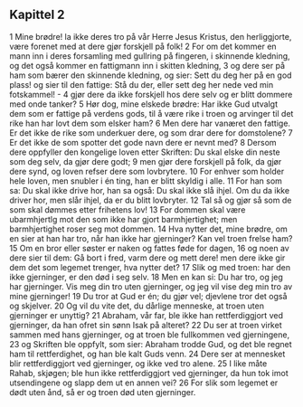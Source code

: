 ## Kapittel 2

1 Mine brødre! la ikke deres tro på vår Herre Jesus Kristus, den herliggjorte, være forenet med at dere gjør forskjell på folk!
2 For om det kommer en mann inn i deres forsamling med gullring på fingeren, i skinnende kledning, og det også kommer en fattigmann inn i skitten kledning,
3 og dere ser på ham som bærer den skinnende kledning, og sier: Sett du deg her på en god plass! og sier til den fattige: Stå du der, eller sett deg her nede ved min fotskammel! -
4 gjør dere da ikke forskjell hos dere selv og er blitt dommere med onde tanker?
5 Hør dog, mine elskede brødre: Har ikke Gud utvalgt dem som er fattige på verdens gods, til å være rike i troen og arvinger til det rike han har lovt dem som elsker ham?
6 Men dere har vanæret den fattige. Er det ikke de rike som underkuer dere, og som drar dere for domstolene?
7 Er det ikke de som spotter det gode navn dere er nevnt med?
8 Dersom dere oppfyller den kongelige loven etter Skriften: Du skal elske din neste som deg selv, da gjør dere godt;
9 men gjør dere forskjell på folk, da gjør dere synd, og loven refser dere som lovbrytere.
10 For enhver som holder hele loven, men snubler i én ting, han er blitt skyldig i alle.
11 For han som sa: Du skal ikke drive hor, han sa også: Du skal ikke slå ihjel. Om du da ikke driver hor, men slår ihjel, da er du blitt lovbryter.
12 Tal så og gjør så som de som skal dømmes etter frihetens lov!
13 For dommen skal være ubarmhjertlg mot den som ikke har gjort barmhjertighet; men barmhjertighet roser seg mot dommen.
14 Hva nytter det, mine brødre, om en sier at han har tro, når han ikke har gjerninger? Kan vel troen frelse ham?
15 Om en bror eller søster er naken og fattes føde for dagen,
16 og noen av dere sier til dem: Gå bort i fred, varm dere og mett dere! men dere ikke gir dem det som legemet trenger, hva nytter det?
17 Slik og med troen: har den ikke gjerninger, er den død i seg selv.
18 Men en kan si: Du har tro, og jeg har gjerninger. Vis meg din tro uten gjerninger, og jeg vil vise deg min tro av mine gjerninger!
19 Du tror at Gud er én; du gjør vel; djevlene tror det også og skjelver.
20 Og vil du vite det, du dårlige menneske, at troen uten gjerninger er unyttig?
21 Abraham, vår far, ble ikke han rettferdiggjort ved gjerninger, da han ofret sin sønn Isak på alteret?
22 Du ser at troen virket sammen med hans gjerninger, og at troen ble fullkommen ved gjerningene,
23 og Skriften ble oppfylt, som sier: Abraham trodde Gud, og det ble regnet ham til rettferdighet, og han ble kalt Guds venn.
24 Dere ser at mennesket blir rettferdiggjort ved gjerninger, og ikke ved tro alene.
25 I like måte Rahab, skjøgen; ble hun ikke rettferdiggjort ved gjerninger, da hun tok imot utsendingene og slapp dem ut en annen vei?
26 For slik som legemet er dødt uten ånd, så er og troen død uten gjerninger.
